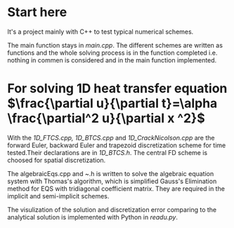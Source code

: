 # Start here
It's a project mainly with C++ to test typical numerical schemes.

The main function stays in *main.cpp*. The different schemes are written as functions and the whole solving process is in the function completed i.e. nothing in commen is considered and in the main function implemented.

# For solving 1D heat transfer equation $\frac{\partial u}{\partial t}=\alpha \frac{\partial^2 u}{\partial x ^2}$
With the *1D_FTCS.cpp, 1D_BTCS.cpp* and *1D_CrackNicolson.cpp* are the forward Euler, backward Euler and trapezoid discretization 
scheme for time tested.Their declarations are in *1D_BTCS.h*. The central FD scheme is choosed for spatial discretization.

The algebraicEqs.cpp and ~.h is written to solve the algebraic 
equation system with Thomas's algorithm, which is simplified Gauss's Elimination method for EQS with tridiagonal coefficient matrix. They 
are required in the implicit and semi-implicit schemes.

The visulization of the solution and discretization error comparing to the analytical solution is implemented with Python in *readu.py*. 
